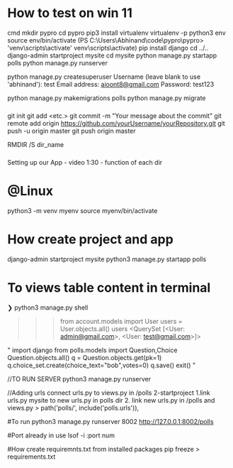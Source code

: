 # How to test on win 11

cmd
mkdir pypro
cd pypro
pip3 install virtualenv
virtualenv -p python3 env
source env/bin/activate
(PS C:\Users\Abhinand\code\pypro\pypro> 'venv\scripts\activate'
venv\scripts\activate)
pip install django
cd ../..
django-admin startproject mysite
cd mysite
python manage.py startapp polls
python manage.py runserver

python manage.py createsuperuser
Username (leave blank to use 'abhinand'): test
Email address: aioont8@gmail.com
Password: test123

python manage.py makemigrations polls
python manage.py migrate



###
git init
git add <folder1> <folder2> <etc.>
git commit -m "Your message about the commit"
git remote add origin https://github.com/yourUsername/yourRepository.git
git push -u origin master
git push origin master  

RMDIR /S dir_name
###

###
 Setting up our App - video 1:30 - function of each dir
###

# @Linux
python3 -m venv myenv
source myenv/bin/activate

# How create project and app

django-admin startproject mysite
python3 manage.py startapp polls

# To views table content in terminal

❯ python3 manage.py shell
>>> from account.models import User
>>> users = User.objects.all()
>>> users
<QuerySet [<User: admin@gmail.com>, <User: test@gmail.com>]>


"
import django
from polls.models import Question,Choice
Question.objects.all()
q = Question.objects.get(pk=1)
q.choice_set.create(choice_text="bob",votes=0)
q.save()
exit()
"

//TO RUN SERVER
python3 manage.py runserver    

//Adding urls
connect urls.py to views.py in /polls 2-startproject 
1.link urls.py mysite to new urls.py in polls dir
2. link new urls.py in /polls and views.py    >   path('polls/', include('polls.urls')),

#To run
python3 manage.py runserver 8002
http://127.0.0.1:8002/polls

#Port already in use
lsof -i :port num

#How create requiremnts.txt from installed packages
pip freeze > requirements.txt


